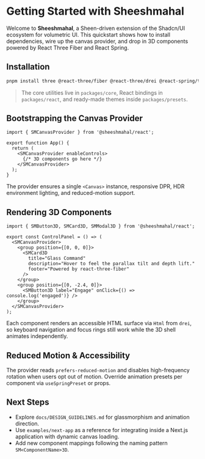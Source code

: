 # Getting Started with Sheeshmahal

Welcome to **Sheeshmahal**, a Sheen-driven extension of the Shadcn/UI ecosystem for volumetric UI. This quickstart shows how to install dependencies, wire up the canvas provider, and drop in 3D components powered by React Three Fiber and React Spring.

## Installation

```bash
pnpm install three @react-three/fiber @react-three/drei @react-spring/three @react-spring/web clsx tailwindcss
```

> The core utilities live in `packages/core`, React bindings in `packages/react`, and ready-made themes inside `packages/presets`.

## Bootstrapping the Canvas Provider

```tsx
import { SMCanvasProvider } from '@sheeshmahal/react';

export function App() {
  return (
    <SMCanvasProvider enableControls>
      {/* 3D components go here */}
    </SMCanvasProvider>
  );
}
```

The provider ensures a single `<Canvas>` instance, responsive DPR, HDR environment lighting, and reduced-motion support.

## Rendering 3D Components

```tsx
import { SMButton3D, SMCard3D, SMModal3D } from '@sheeshmahal/react';

export const ControlPanel = () => (
  <SMCanvasProvider>
    <group position={[0, 0, 0]}>
      <SMCard3D
        title="Glass Command"
        description="Hover to feel the parallax tilt and depth lift."
        footer="Powered by react-three-fiber"
      />
    </group>
    <group position={[0, -2.4, 0]}>
      <SMButton3D label="Engage" onClick={() => console.log('engaged')} />
    </group>
  </SMCanvasProvider>
);
```

Each component renders an accessible HTML surface via `Html` from `drei`, so keyboard navigation and focus rings still work while the 3D shell animates independently.

## Reduced Motion & Accessibility

The provider reads `prefers-reduced-motion` and disables high-frequency rotation when users opt out of motion. Override animation presets per component via `useSpringPreset` or props.

## Next Steps

- Explore `docs/DESIGN_GUIDELINES.md` for glassmorphism and animation direction.
- Use `examples/next-app` as a reference for integrating inside a Next.js application with dynamic canvas loading.
- Add new component mappings following the naming pattern `SM<ComponentName>3D`.
